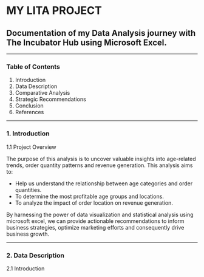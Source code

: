 # MY LITA PROJECT
## Documentation of my Data Analysis journey with The Incubator Hub using Microsoft Excel.
-----
### Table of Contents
1) Introduction
2) Data Description
3) Comparative Analysis
4) Strategic Recommendations
5) Conclusion
6) References
-------
### 1. Introduction
1.1 Project Overview

The purpose of this analysis is to uncover valuable insights into age-related trends, order quantity patterns and revenue generation. This analysis aims to:

- Help us understand the relationship between age categories and order quantities.
- To determine the most profitable age groups and locations.
- To analyze the impact of order location on revenue generation.

By harnessing the power of data visualization and statistical analysis using microsoft excel, we can provide actionable recommendations to inform business strategies, optimize marketing efforts and consequently drive business growth.

-------
### 2. Data Description

2.1 Introduction


